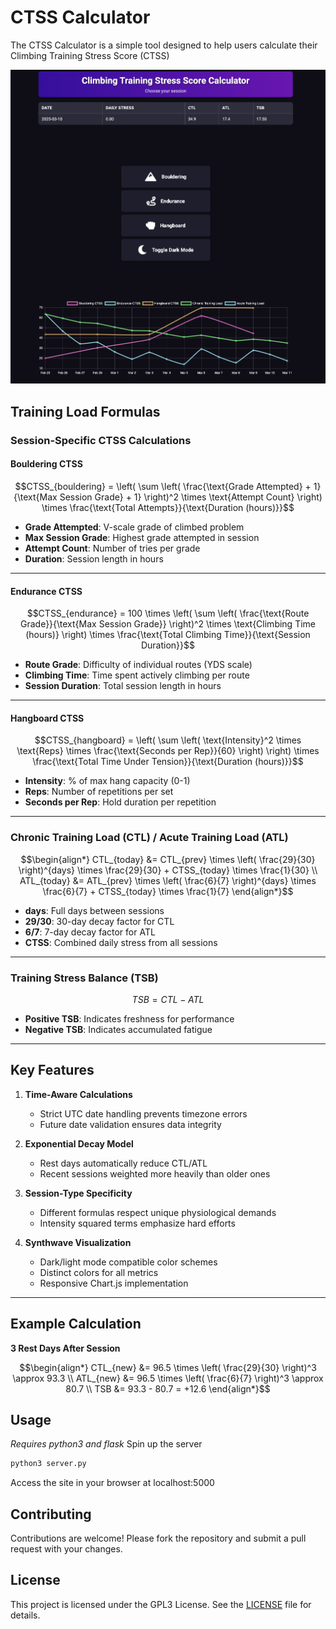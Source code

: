 # CTSS Calculator

The CTSS Calculator is a simple tool designed to help users calculate their Climbing Training Stress Score (CTSS)

![CTSS Calculator Preview](static/landing.png)

## Training Load Formulas

### Session-Specific CTSS Calculations

#### **Bouldering CTSS**
```math
CTSS_{bouldering} = \left( \sum \left( \frac{\text{Grade Attempted} + 1}{\text{Max Session Grade} + 1} \right)^2 \times \text{Attempt Count} \right) \times \frac{\text{Total Attempts}}{\text{Duration (hours)}}
```
- **Grade Attempted**: V-scale grade of climbed problem  
- **Max Session Grade**: Highest grade attempted in session  
- **Attempt Count**: Number of tries per grade  
- **Duration**: Session length in hours

---

#### **Endurance CTSS**
```math
CTSS_{endurance} = 100 \times \left( \sum \left( \frac{\text{Route Grade}}{\text{Max Session Grade}} \right)^2 \times \text{Climbing Time (hours)} \right) \times \frac{\text{Total Climbing Time}}{\text{Session Duration}}
```
- **Route Grade**: Difficulty of individual routes (YDS scale)  
- **Climbing Time**: Time spent actively climbing per route  
- **Session Duration**: Total session length in hours

---

#### **Hangboard CTSS**
```math
CTSS_{hangboard} = \left( \sum \left( \text{Intensity}^2 \times \text{Reps} \times \frac{\text{Seconds per Rep}}{60} \right) \right) \times \frac{\text{Total Time Under Tension}}{\text{Duration (hours)}}
```
- **Intensity**: % of max hang capacity (0-1)  
- **Reps**: Number of repetitions per set  
- **Seconds per Rep**: Hold duration per repetition

---

### Chronic Training Load (CTL) / Acute Training Load (ATL)
```math
\begin{align*}
CTL_{today} &= CTL_{prev} \times \left( \frac{29}{30} \right)^{days} \times \frac{29}{30} + CTSS_{today} \times \frac{1}{30} \\
ATL_{today} &= ATL_{prev} \times \left( \frac{6}{7} \right)^{days} \times \frac{6}{7} + CTSS_{today} \times \frac{1}{7}
\end{align*}
```
- **days**: Full days between sessions  
- **29/30**: 30-day decay factor for CTL  
- **6/7**: 7-day decay factor for ATL  
- **CTSS**: Combined daily stress from all sessions

---

### Training Stress Balance (TSB)
```math
TSB = CTL - ATL
```
- **Positive TSB**: Indicates freshness for performance  
- **Negative TSB**: Indicates accumulated fatigue

---

## Key Features
1. **Time-Aware Calculations**  
   - Strict UTC date handling prevents timezone errors  
   - Future date validation ensures data integrity

2. **Exponential Decay Model**  
   - Rest days automatically reduce CTL/ATL  
   - Recent sessions weighted more heavily than older ones

3. **Session-Type Specificity**  
   - Different formulas respect unique physiological demands  
   - Intensity squared terms emphasize hard efforts

4. **Synthwave Visualization**  
   - Dark/light mode compatible color schemes  
   - Distinct colors for all metrics  
   - Responsive Chart.js implementation

---

## Example Calculation
**3 Rest Days After Session**  
```math
\begin{align*}
CTL_{new} &= 96.5 \times \left( \frac{29}{30} \right)^3 \approx 93.3 \\
ATL_{new} &= 96.5 \times \left( \frac{6}{7} \right)^3 \approx 80.7 \\
TSB &= 93.3 - 80.7 = +12.6
\end{align*}
```

## Usage

*Requires python3 and flask*
Spin up the server
```sh
python3 server.py
```

Access the site in your browser at localhost:5000

## Contributing

Contributions are welcome! Please fork the repository and submit a pull request with your changes.

## License

This project is licensed under the GPL3 License. See the [LICENSE](LICENSE) file for details.
